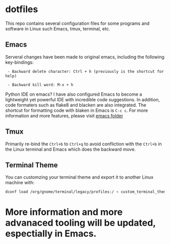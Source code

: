 # dotfiles
This repo contains several configuration files for some programs and software in Linux such Emacs, tmux, terminal, etc.
## Emacs
Serveral changes have been made to original emacs, including the following key-bindings:

	 - Backward delete character: Ctrl + h (previously is the shortcut for help)
	 
	 - Backward kill word: M-x + h
	 
Python IDE on emacs? I have also configured Emacs to become a lightweight yet powerful IDE with incredible code suggestions. In addition, code formaters such as flake8 and blacken are also integrated. The shortcut for formatting code with blaken in Emacs is `C-c c`. For more information and more features, please visit [emacs folder](emacs)

## Tmux
Primarily re-bind the ```Ctrl+b``` to ```Ctrl+q``` to avoid confliction with the ```Ctrl+b``` in the Linux terminal and Emacs which does the backward move.

## Terminal Theme
You can customzing your terminal theme and export it to another Linux machine with:
```bash
dconf load /org/gnome/terminal/legacy/profiles:/ < custom_terminal_theme.txt
```

# More information and more advanaced tooling will be updated, espectially in Emacs.